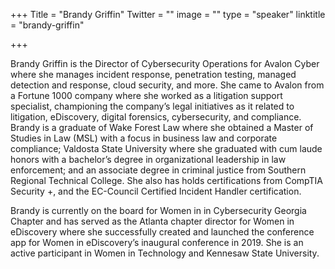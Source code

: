 +++
Title = "Brandy Griffin"
Twitter = ""
image = ""
type = "speaker"
linktitle = "brandy-griffin"

+++

Brandy Griffin is the Director of Cybersecurity Operations for Avalon Cyber where she manages incident response, penetration testing, managed detection and response, cloud security, and more. She came to Avalon from a Fortune 1000 company where she worked as a litigation support specialist, championing the company’s legal initiatives as it related to litigation, eDiscovery, digital forensics, cybersecurity, and compliance. Brandy is a graduate of Wake Forest Law where she obtained a Master of Studies in Law (MSL) with a focus in business law and corporate compliance; Valdosta State University where she graduated with cum laude honors with a bachelor’s degree in organizational leadership in law enforcement; and an associate degree in criminal justice from Southern Regional Technical College. She also has holds certifications from CompTIA Security +, and the EC-Council Certified Incident Handler certification.

Brandy is currently on the board for Women in in Cybersecurity Georgia Chapter and has served as the Atlanta chapter director for Women in eDiscovery where she successfully created and launched the conference app for Women in eDiscovery’s inaugural conference in 2019. She is an active participant in Women in Technology and Kennesaw State University.
